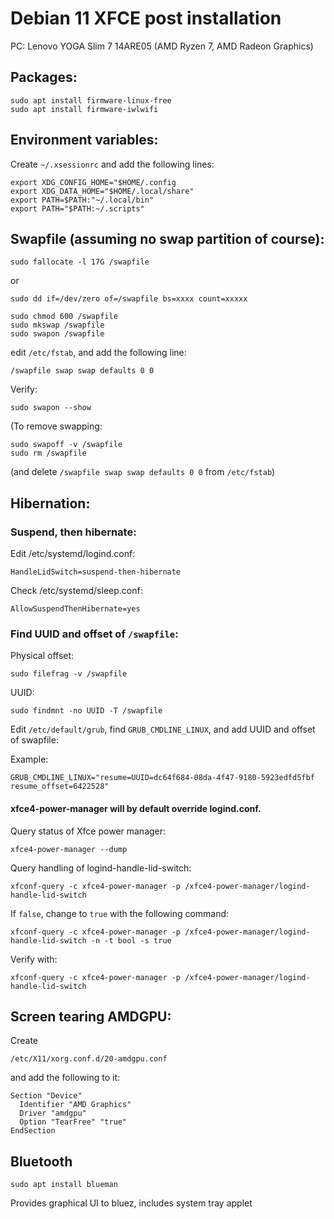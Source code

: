 # Debian 11 XFCE post installation

PC: Lenovo YOGA Slim 7 14ARE05 (AMD Ryzen 7, AMD Radeon Graphics)

## Packages:

```
sudo apt install firmware-linux-free
sudo apt install firmware-iwlwifi
```

## Environment variables:

Create ```~/.xsessionrc```
and add the following lines:

```
export XDG_CONFIG_HOME="$HOME/.config
export XDG_DATA_HOME="$HOME/.local/share"
export PATH=$PATH:"~/.local/bin"
export PATH="$PATH:~/.scripts"
```

## Swapfile (assuming no swap partition of course):

```
sudo fallocate -l 17G /swapfile
```
or
```
sudo dd if=/dev/zero of=/swapfile bs=xxxx count=xxxxx
```

```
sudo chmod 600 /swapfile
sudo mkswap /swapfile
sudo swapon /swapfile
```

edit ```/etc/fstab```,
and add the following line:

```
/swapfile swap swap defaults 0 0
```

Verify:

```
sudo swapon --show
```

(To remove swapping:

```
sudo swapoff -v /swapfile
sudo rm /swapfile
```
(and delete ```/swapfile swap swap defaults 0 0``` from ```/etc/fstab```)

## Hibernation:

### Suspend, then hibernate:

Edit /etc/systemd/logind.conf:

```
HandleLidSwitch=suspend-then-hibernate
```

Check /etc/systemd/sleep.conf:

```
AllowSuspendThenHibernate=yes
```

### Find UUID and offset of ```/swapfile```:

Physical offset:

```
sudo filefrag -v /swapfile
```

UUID:

```
sudo findmnt -no UUID -T /swapfile
```

Edit ```/etc/default/grub```,
find ```GRUB_CMDLINE_LINUX```,
and add UUID and offset of swapfile:

Example:

```GRUB_CMDLINE_LINUX="resume=UUID=dc64f684-08da-4f47-9180-5923edfd5fbf resume_offset=6422528"```

#### xfce4-power-manager will by default override logind.conf.

Query status of Xfce power manager:

```
xfce4-power-manager --dump
```

Query handling of logind-handle-lid-switch:

```
xfconf-query -c xfce4-power-manager -p /xfce4-power-manager/logind-handle-lid-switch
```

If ```false```, change to ```true``` with the following command:

```
xfconf-query -c xfce4-power-manager -p /xfce4-power-manager/logind-handle-lid-switch -n -t bool -s true
```

Verify with:

```
xfconf-query -c xfce4-power-manager -p /xfce4-power-manager/logind-handle-lid-switch
```

## Screen tearing AMDGPU:

Create 
```
/etc/X11/xorg.conf.d/20-amdgpu.conf
```

and add the following to it:

```
Section "Device"
  Identifier "AMD Graphics"
  Driver "amdgpu"
  Option "TearFree" "true"
EndSection
```

## Bluetooth

```sudo apt install blueman```

Provides graphical UI to bluez, includes system tray applet
